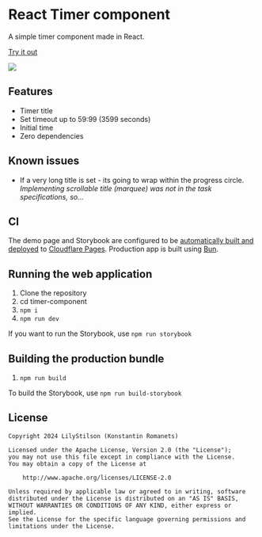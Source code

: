 # React Timer component
A simple timer component made in React.

[Try it out](https://timer-component.pages.dev/) 

<a href="https://timer-component.pages.dev/storybook"><img src="https://raw.githubusercontent.com/storybooks/brand/master/badge/badge-storybook.svg"></img></a>

## Features
- Timer title
- Set timeout up to 59:99 (3599 seconds)
- Initial time
- Zero dependencies

## Known issues
- If a very long title is set - its going to wrap within the progress circle.<br>
  *Implementing scrollable title (marquee) was not in the task specifications, so...*

## CI
The demo page and Storybook are configured to be [automatically built and deployed](https://github.com/LilyStilson/timer-component/actions) to [Cloudflare Pages](https://pages.cloudflare.com/). Production app is built using [Bun](https://bun.sh/).

## Running the web application
1) Clone the repository
2) cd timer-component
3) `npm i`
4) `npm run dev`

If you want to run the Storybook, use `npm run storybook`

## Building the production bundle
1) `npm run build`

To build the Storybook, use `npm run build-storybook`

## License
```
Copyright 2024 LilyStilson (Konstantin Romanets)

Licensed under the Apache License, Version 2.0 (the "License");
you may not use this file except in compliance with the License.
You may obtain a copy of the License at

    http://www.apache.org/licenses/LICENSE-2.0

Unless required by applicable law or agreed to in writing, software
distributed under the License is distributed on an "AS IS" BASIS,
WITHOUT WARRANTIES OR CONDITIONS OF ANY KIND, either express or implied.
See the License for the specific language governing permissions and
limitations under the License.
```
